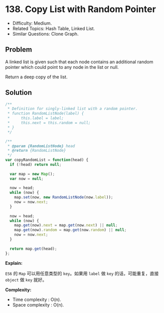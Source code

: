 # 138. Copy List with Random Pointer

- Difficulty: Medium.
- Related Topics: Hash Table, Linked List.
- Similar Questions: Clone Graph.

## Problem

A linked list is given such that each node contains an additional random pointer which could point to any node in the list or null.

Return a deep copy of the list.

## Solution

```javascript
/**
 * Definition for singly-linked list with a random pointer.
 * function RandomListNode(label) {
 *     this.label = label;
 *     this.next = this.random = null;
 * }
 */

/**
 * @param {RandomListNode} head
 * @return {RandomListNode}
 */
var copyRandomList = function(head) {
  if (!head) return null;
  
  var map = new Map();
  var now = null;
  
  now = head;
  while (now) {
    map.set(now, new RandomListNode(now.label));
    now = now.next;
  }
  
  now = head;
  while (now) {
    map.get(now).next = map.get(now.next) || null;
    map.get(now).random = map.get(now.random) || null;
    now = now.next;
  }
  
  return map.get(head);
};
```

**Explain:**

`ES6` 的 `Map` 可以用任意类型的 `key`。如果用 `label` 做 `key` 的话，可能重复，直接 `object` 做 `key` 就好。

**Complexity:**

* Time complexity : O(n).
* Space complexity : O(n).
